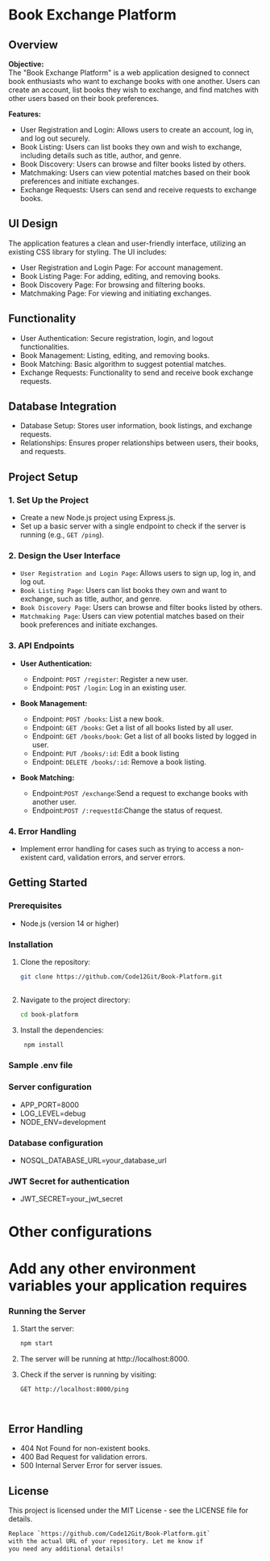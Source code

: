 # Book Exchange Platform


## Overview


**Objective:**  
The "Book Exchange Platform" is a web application designed to connect book enthusiasts who want to exchange books with one another. Users can create an account, list books they wish to exchange, and find matches with other users based on their book preferences.

**Features:**  

- User Registration and Login: Allows users to create an account, log in, and log out securely.
- Book Listing: Users can list books they own and wish to exchange, including details such as title, author, and genre.
- Book Discovery: Users can browse and filter books listed by others.
- Matchmaking: Users can view potential matches based on their book preferences and initiate exchanges.
- Exchange Requests: Users can send and receive requests to exchange books.

## UI Design

The application features a clean and user-friendly interface, utilizing an existing CSS library for styling. The UI includes:

- User Registration and Login Page: For account management.
- Book Listing Page: For adding, editing, and removing books.
- Book Discovery Page: For browsing and filtering books.
- Matchmaking Page: For viewing and initiating exchanges.


## Functionality

- User Authentication: Secure registration, login, and logout functionalities.
- Book Management: Listing, editing, and removing books.
- Book Matching: Basic algorithm to suggest potential matches.
- Exchange Requests: Functionality to send and receive book exchange requests.

## Database Integration

- Database Setup: Stores user information, book listings, and exchange requests.
- Relationships: Ensures proper relationships between users, their books, and requests.


## Project Setup

### 1. Set Up the Project

- Create a new Node.js project using Express.js.
- Set up a basic server with a single endpoint to check if the server is running (e.g., `GET /ping`).

### 2. Design the User Interface

  - `User Registration and Login Page`: Allows users to sign up, log in, and log out.
  - `Book Listing Page`: Users can list books they own and want to exchange, such as title, author, and genre.
  - `Book Discovery Page`: Users can browse and filter books listed by others.
  - `Matchmaking Page`: Users can view potential matches based on their book   preferences and initiate exchanges.

### 3.  API Endpoints

- **User Authentication:**
  - Endpoint: `POST /register`:  Register a new user.
  - Endpoint: `POST /login`:  Log in an existing user.

- **Book Management:**
  - Endpoint: `POST /books`:  List a new book.
  - Endpoint: `GET /books`:  Get a list of all books listed by all user.
  - Endpoint: `GET /books/book`:  Get a list of all books listed by logged in user.
  - Endpoint: `PUT /books/:id`:  Edit a book listing
  - Endpoint: `DELETE /books/:id`: Remove a book listing.

- **Book Matching:**
  - Endpoint:`POST /exchange`:Send a request to exchange books with another user.
  - Endpoint:`POST /:requestId`:Change the status of request.



### 4. Error Handling

- Implement error handling for cases such as trying to access a non-existent card, validation errors, and server errors.

## Getting Started

### Prerequisites

- Node.js (version 14 or higher)

### Installation

1. Clone the repository:

   ```bash
   git clone https://github.com/Code12Git/Book-Platform.git
    

2. Navigate to the project directory:

   ```bash
   cd book-platform

3. Install the dependencies:

   ```bash
    npm install

### Sample .env file

### Server configuration
- APP_PORT=8000
- LOG_LEVEL=debug
- NODE_ENV=development


### Database configuration
- NOSQL_DATABASE_URL=your_database_url


### JWT Secret for authentication
- JWT_SECRET=your_jwt_secret

# Other configurations
# Add any other environment variables your application requires    


### Running the Server

1. Start the server:

   ```bash
   npm start
   
2. The server will be running at http://localhost:8000.

3. Check if the server is running by visiting:

   ```bash
   GET http://localhost:8000/ping

    

## Error Handling

- 404 Not Found for non-existent books.
- 400 Bad Request for validation errors.
- 500 Internal Server Error for server issues.





## License

This project is licensed under the MIT License - see the LICENSE file for details.

```bash
Replace `https://github.com/Code12Git/Book-Platform.git` 
with the actual URL of your repository. Let me know if 
you need any additional details!

